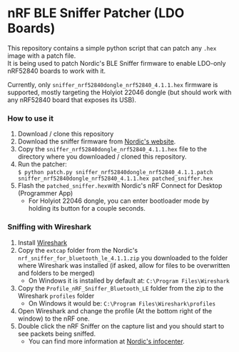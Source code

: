 # nRF BLE Sniffer Patcher (LDO Boards)

This repository contains a simple python script that can patch any `.hex` image with a patch file.  
It is being used to patch Nordic's BLE Sniffer firmware to enable LDO-only nRF52840 boards to work with it.

Currently, only `sniffer_nrf52840dongle_nrf52840_4.1.1.hex` firmware is supported, mostly targeting the Holyiot 22046 dongle (but should work with any nRF52840 board that exposes its USB).

### How to use it
1. Download / clone this repository
2. Download the sniffer firmware from [Nordic's website](https://www.nordicsemi.com/Products/Development-tools/nRF-Sniffer-for-Bluetooth-LE/Download?lang=en#infotabs).
3. Copy the `sniffer_nrf52840dongle_nrf52840_4.1.1.hex` file to the directory where you downloaded / cloned this repository.
4. Run the patcher:  
    ```$ python patch.py sniffer_nrf52840dongle_nrf52840_4.1.1.patch sniffer_nrf52840dongle_nrf52840_4.1.1.hex patched_sniffer.hex```
5. Flash the `patched_sniffer.hex`with Nordic's nRF Connect for Desktop (Programmer App)
    - For Holyiot 22046 dongle, you can enter bootloader mode by holding its button for a couple seconds.

### Sniffing with Wireshark
1. Install [Wireshark](https://www.wireshark.org/download.html)
2. Copy the `extcap` folder from the Nordic's `nrf_sniffer_for_bluetooth_le_4.1.1.zip` you downloaded to the folder where Wireshark was installed (if asked, allow for files to be overwritten and folders to be merged)
    - On Windows it is installed by default at: `C:\Program Files\Wireshark`
3. Copy the `Profile_nRF_Sniffer_Bluetooth_LE` folder from the zip to the Wireshark `profiles` folder
    - On Windows it would be: `C:\Program Files\Wireshark\profiles`
4. Open Wireshark and change the profile (At the bottom right of the window) to the nRF one.
5. Double click the nRF Sniffer on the capture list and you should start to see packets being sniffed.
    - You can find more information at [Nordic's infocenter](https://infocenter.nordicsemi.com/topic/ug_sniffer_ble/UG/sniffer_ble/sniffer_usage.html).
